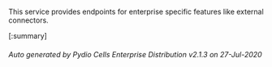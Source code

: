 






This service provides endpoints for enterprise specific features like external connectors.

[:summary]

###### Auto generated by Pydio Cells Enterprise Distribution v2.1.3 on 27-Jul-2020
